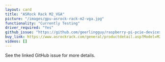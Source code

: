```yaml
---
layout: card
title: "ASRock Rack M2_VGA"
picture: "/images/gpu-asrock-rack-m2-vga.jpg"
functionality: "Currently Testing"
driver_required: "Yes"
github_issue: "https://github.com/geerlingguy/raspberry-pi-pcie-devices/issues/62"
buy_link: https://www.asrockrack.com/general/productdetail.asp?Model=M2_VGA
videos: []
---
```

See the linked GitHub issue for more details.
